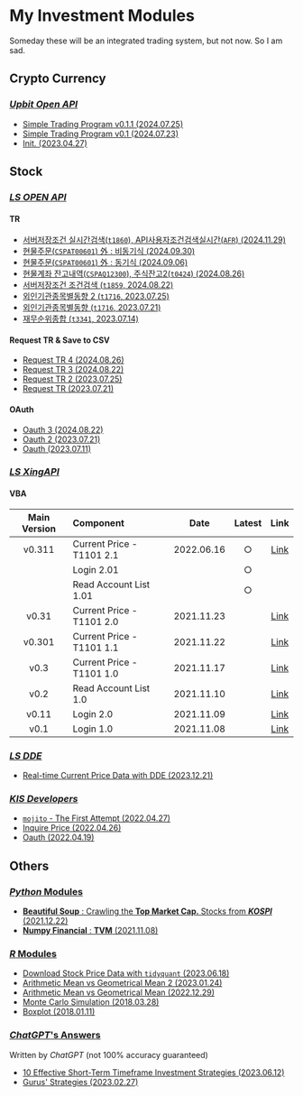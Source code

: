 # My Investment Modules

Someday these will be an integrated trading system, but not now. So I am sad.



## Crypto Currency


### [*Upbit Open API*](/Upbit)

- [Simple Trading Program v0.1.1 (2024.07.25)](/Upbit/README.md#simple-trading-program-v011-20240725)
- [Simple Trading Program v0.1 (2024.07.23)](/Upbit/README.md#simple-trading-program-v01-20240723)
- [Init. (2023.04.27)](/Upbit/README.md#init-20230427)



## Stock


### [*LS OPEN API*](/LS/OpenAPI)

#### TR
- [서버저장조건 실시간검색(`t1860`), API사용자조건검색실시간(`AFR`) (2024.11.29)](/LS/OpenAPI/README.md#서버저장조건-실시간검색t1860-api사용자조건검색실시간afr-20241129)
- [현물주문(`CSPAT00601`) 外 : 비동기식 (2024.09.30)](/LS/OpenAPI/README.md#현물주문cspat00601-外--비동기식-20240930)
- [현물주문(`CSPAT00601`) 外 : 동기식 (2024.09.06)](/LS/OpenAPI/README.md#현물주문cspat00601-外--동기식-20240906)
- [현물계좌 잔고내역(`CSPAQ12300`), 주식잔고2(`t0424`) (2024.08.26)](/LS/OpenAPI/README.md#현물계좌-잔고내역cspaq12300-주식잔고2t0424-20240826)
- [서버저장조건 조건검색 (`t1859`, 2024.08.22)](/LS/OpenAPI/README.md#서버저장조건-조건검색-t1859-20240822)
- [외인기관종목별동향 2 (`t1716`, 2023.07.25)](/LS/OpenAPI/README.md#외인기관종목별동향-2-t1716-20230725)
- [외인기관종목별동향 (`t1716`, 2023.07.21)](/LS/OpenAPI/README.md#외인기관종목별동향-t1716-20230721)
- [재무순위종합 (`t3341`, 2023.07.14)](/LS/OpenAPI/README.md#재무순위종합-t3341-20230714)

#### Request TR & Save to CSV
- [Request TR 4 (2024.08.26)](/LS/OpenAPI/README.md#request-tr-4-20240826)
- [Request TR 3 (2024.08.22)](/LS/OpenAPI/README.md#request-tr-3-20240822)
- [Request TR 2 (2023.07.25)](/LS/OpenAPI/README.md#request-tr-2-20230725)
- [Request TR (2023.07.21)](/LS/OpenAPI/README.md#request-tr-20230721)

#### OAuth
- [Oauth 3 (2024.08.22)](/LS/OpenAPI/README.md#oauth-3-20240822)
- [Oauth 2 (2023.07.21)](/LS/OpenAPI/README.md#oauth-2-20230721)
- [Oauth (2023.07.11)](/LS/OpenAPI/README.md#oauth-20230711)


### [*LS XingAPI*](/LS/XingAPI)

#### VBA
| Main Version | Component | Date | Latest | Link |
|:-:|:--|:-:|:-:|:-:|
| v0.311 | Current Price - T1101 2.1 | 2022.06.16 | ○ | [Link](/XingAPI/README.md#v0311--current-price---t1101-21-20220617) |
| | Login 2.01 | | ○ | |
| | Read Account List 1.01 | | ○ | |
| v0.31 | Current Price - T1101 2.0 | 2021.11.23 | | [Link](/XingAPI/README.md#v031--current-price---t1101-2-20211123) |
| v0.301 | Current Price - T1101 1.1 | 2021.11.22 | | [Link](/XingAPI/README.md#v0301--current-price---t1101-11-20211122) |
| v0.3 | Current Price - T1101 1.0 | 2021.11.17 | | [Link](/XingAPI/README.md#v03--current-price---t1101-10-20211117) |
| v0.2 | Read Account List 1.0 | 2021.11.10 | | [Link](/XingAPI/README.md#v02--read-account-list-10-20211110) |
| v0.11 | Login 2.0 | 2021.11.09 | | [Link](/XingAPI/README.md#v011--login-20-20211109) |
| v0.1 | Login 1.0 | 2021.11.08 | | [Link](/XingAPI/README.md#v01--login-10-20211108) |


### [*LS DDE*](/LS/DDE)

- [Real-time Current Price Data with DDE (2023.12.21)](/LS/DDE/README.md#real-time-current-price-data-with-dde-20231221)


### [*KIS Developers*](/KIS_Developers)

- [`mojito` - The First Attempt (2022.04.27)](/KIS_Developers/README.md#mojito---the-first-attempt-20220427)
- [Inquire Price (2022.04.26)](/KIS_Developers/README.md#inquire-price-20220426)
- [Oauth (2022.04.19)](/KIS_Developers/README.md#oauth-20220419)



## Others


### [*Python* Modules](/Python)

- [**Beautiful Soup** : Crawling the **Top Market Cap.** Stocks from ***KOSPI*** (2021.12.22)](/Python/README.md#beautiful-soup--crawling-the-top-market-cap-stocks-from-kospi-20211222)
- [**Numpy Financial** : **TVM** (2021.11.08)](/Python/README.md#numpy-financial--tvm-20211108)


### [*R* Modules](/R)

- [Download Stock Price Data with `tidyquant` (2023.06.18)](/R/README.md#download-stock-price-data-with-tidyquant-20230618)
- [Arithmetic Mean vs Geometrical Mean 2 (2023.01.24)](/R/README.md#arithmetic-mean-vs-geometrical-mean-2-20230124)
- [Arithmetic Mean vs Geometrical Mean (2022.12.29)](/R/README.md#arithmetic-mean-vs-geometrical-mean-20221229)
- [Monte Carlo Simulation (2018.03.28)](/R/README.md#monte-carlo-simulation-20180328)
- [Boxplot (2018.01.11)](/R/README.md#boxplot-20180111)


### [*ChatGPT*'s Answers](/ChatGPT/)

Written by *ChatGPT* (not 100% accuracy guaranteed)
- [10 Effective Short-Term Timeframe Investment Strategies (2023.06.12)](/ChatGPT/ShortTermTimeframe/README.md)
- [Gurus' Strategies (2023.02.27)](/ChatGPT/GurusStrategies/README.md)
